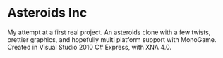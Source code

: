 Asteroids Inc
=============

My attempt at a first real project. An asteroids clone with a few twists, prettier graphics, and hopefully multi platform support with MonoGame. Created in Visual Studio 2010 C# Express, with XNA 4.0.
